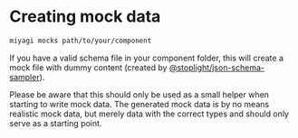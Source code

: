# Creating mock data

```bash
miyagi mocks path/to/your/component
```

If you have a valid schema file in your component folder, this will create a mock file with dummy content (created by [@stoplight/json-schema-sampler](https://www.npmjs.com/package/@stoplight/json-schema-sampler)).

Please be aware that this should only be used as a small helper when starting to write mock data. The generated mock data is by no means realistic mock data, but merely data with the correct types and should only serve as a starting point.

